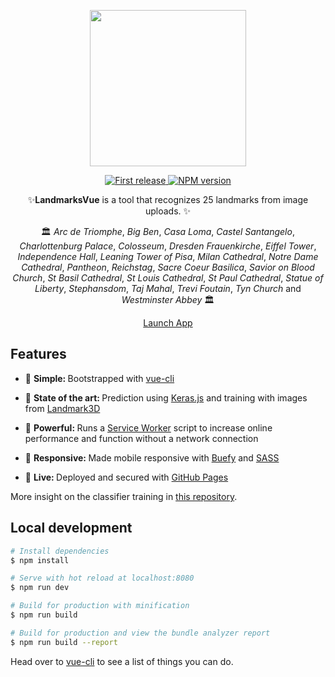 <div align="center">
  <p>
  <img src="http://i.imgur.com/bt4hcc5.png" width="250" />
  </p>
  <p>
    <a href="">
      <img alt="First release" src="https://img.shields.io/badge/release-v1.0-brightgreen.svg" />
    </a>
    <a href="https://www.npmjs.com/package/npm">
      <img alt="NPM version" src="https://img.shields.io/npm/v/npm.svg" />
    </a>
  </p>

  <p>
    ✨<strong>LandmarksVue</strong> is a tool that recognizes 25 landmarks from image uploads. ✨
  </p>

  <p>🏛 <i>Arc de Triomphe</i>, <i>Big Ben</i>, <i>Casa Loma</i>, <i>Castel Santangelo</i>, <i>Charlottenburg Palace</i>, <i>Colosseum</i>, <i>Dresden Frauenkirche</i>, <i>Eiffel Tower</i>, <i>Independence Hall</i>, <i>Leaning Tower of Pisa</i>, <i>Milan Cathedral</i>, <i>Notre Dame Cathedral</i>, <i>Pantheon</i>, <i>Reichstag</i>, <i>Sacre Coeur Basilica</i>, <i>Savior on Blood Church</i>, <i>St Basil Cathedral</i>, <i>St Louis Cathedral</i>, <i>St Paul Cathedral</i>, <i>Statue of Liberty</i>, <i>Stephansdom</i>, <i>Taj Mahal</i>, <i>Trevi Foutain</i>, <i>Tyn Church</i> and <i>Westminster Abbey</i> 🏛</p>

  <p>
    <a href="https://landmarks-recognition.netlify.com/" class="btn btn-primary btn-md">
      Launch App
    </a>
  </p>
</div>

## Features
* 🔩 <strong>Simple: </strong>Bootstrapped with [vue-cli](https://github.com/vuejs/vue-cli)

* 💯 <strong>State of the art: </strong> Prediction using [Keras.js](https://github.com/transcranial/keras-js) and training with images from [Landmark3D](http://landmark3d.codeplex.com)

* 💪 <strong>Powerful: </strong> Runs a [Service Worker](https://github.com/w3c/ServiceWorker) script to increase online performance and function without a network connection

* 📱 <strong>Responsive: </strong> Made mobile responsive with [Buefy](https://buefy.github.io) and [SASS](http://sass-lang.com/)

* 🎉 <strong>Live: </strong> Deployed and secured with [GitHub Pages](https://pages.github.com/)

More insight on the classifier training in [this repository](https://github.com/vfaramond/landmarks-recognition).

## Local development

``` bash
# Install dependencies
$ npm install

# Serve with hot reload at localhost:8080
$ npm run dev

# Build for production with minification
$ npm run build

# Build for production and view the bundle analyzer report
$ npm run build --report
```

<p>
  Head over to <a href="https://github.com/vuejs/vue-cli">vue-cli</a> to see a list of things you can do.
</p>
